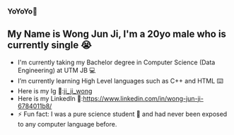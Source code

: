 ### YoYoYo👋
## My Name is Wong Jun Ji, I'm a 20yo male who is currently single :sob:

- I'm currently taking my Bachelor degree in Computer Science (Data Engineering) at UTM JB :computer:
- I’m currently learning High Level languages such as C++ and HTML 	:keyboard:
- Here is my Ig :triumph::[ji_ji_wong](https://www.instagram.com/ji_ji_wong/)
- Here is my LinkedIn :triumph::https://www.linkedin.com/in/wong-jun-ji-6784011b8/
- ⚡ Fun fact: I was a pure science student :test_tube: and had never been exposed to any computer language before.

